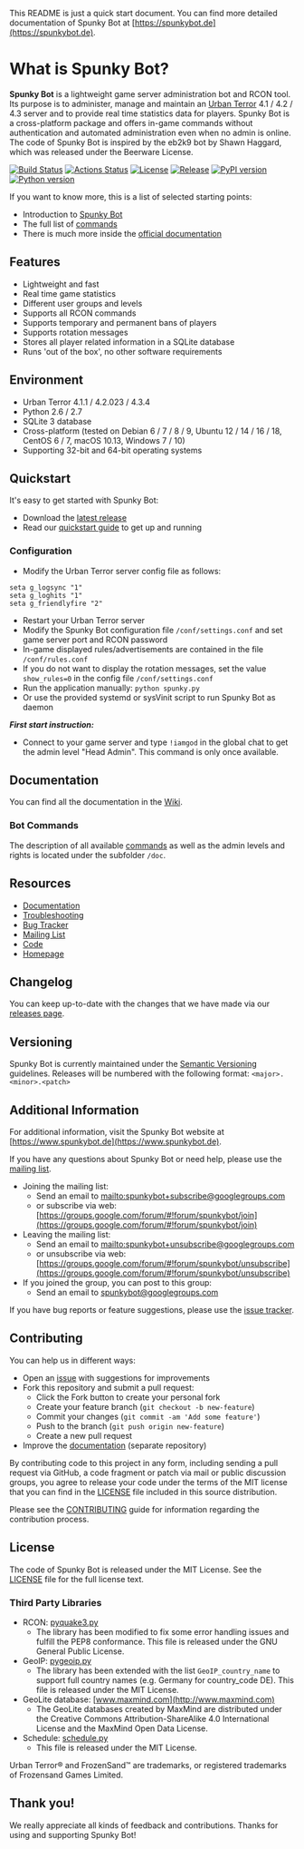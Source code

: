 This README is just a quick start document. You can find more detailed documentation of Spunky Bot at [https://spunkybot.de](https://spunkybot.de).

# What is Spunky Bot?

**Spunky Bot** is a lightweight game server administration bot and RCON tool.
Its purpose is to administer, manage and maintain an [Urban Terror](http://www.urbanterror.info) 4.1 / 4.2 / 4.3 server and to provide real time statistics data for players.
Spunky Bot is a cross-platform package and offers in-game commands without authentication and automated administration even when no admin is online.
The code of Spunky Bot is inspired by the eb2k9 bot by Shawn Haggard, which was released under the Beerware License.

[![Build Status](https://travis-ci.org/SpunkyBot/spunkybot.png)](https://travis-ci.org/SpunkyBot/spunkybot)
[![Actions Status](https://github.com/SpunkyBot/spunkybot/workflows/Test/badge.svg)](https://github.com/SpunkyBot/spunkybot/actions)
[![License](https://img.shields.io/github/license/SpunkyBot/spunkybot)](https://github.com/SpunkyBot/spunkybot/blob/master/LICENSE)
[![Release](https://img.shields.io/github/v/release/SpunkyBot/spunkybot.svg?color=orange)](https://github.com/SpunkyBot/spunkybot/releases)
[![PyPI version](https://img.shields.io/pypi/v/spunkybot.svg)](https://pypi.python.org/pypi/spunkybot)
[![Python version](https://img.shields.io/pypi/pyversions/spunkybot?color=yellow)](https://pypi.org/project/spunkybot)

If you want to know more, this is a list of selected starting points:

* Introduction to [Spunky Bot](https://spunkybot.de)
* The full list of [commands](https://github.com/SpunkyBot/spunkybot/blob/master/doc/Commands.md)
* There is much more inside the [official documentation](https://github.com/SpunkyBot/spunkybot/wiki)

## Features

* Lightweight and fast
* Real time game statistics
* Different user groups and levels
* Supports all RCON commands
* Supports temporary and permanent bans of players
* Supports rotation messages
* Stores all player related information in a SQLite database
* Runs 'out of the box', no other software requirements

## Environment

* Urban Terror 4.1.1 / 4.2.023 / 4.3.4
* Python 2.6 / 2.7
* SQLite 3 database
* Cross-platform (tested on Debian 6 / 7 / 8 / 9, Ubuntu 12 / 14 / 16 / 18, CentOS 6 / 7, macOS 10.13, Windows 7 / 10)
* Supporting 32-bit and 64-bit operating systems

## Quickstart

It's easy to get started with Spunky Bot:

* Download the [latest release](https://spunkybot.de/download)
* Read our [quickstart guide](https://spunkybot.de/docs/start) to get up and running

### Configuration

* Modify the Urban Terror server config file as follows:

```
seta g_logsync "1"
seta g_loghits "1"
seta g_friendlyfire "2"
```

* Restart your Urban Terror server
* Modify the Spunky Bot configuration file `/conf/settings.conf` and set game server port and RCON password
* In-game displayed rules/advertisements are contained in the file `/conf/rules.conf`
* If you do not want to display the rotation messages, set the value `show_rules=0` in the config file `/conf/settings.conf`
* Run the application manually: `python spunky.py`
* Or use the provided systemd or sysVinit script to run Spunky Bot as daemon

**_First start instruction:_**

* Connect to your game server and type `!iamgod` in the global chat to get the admin level "Head Admin". This command is only once available.

## Documentation

You can find all the documentation in the [Wiki](https://github.com/SpunkyBot/spunkybot/wiki).

### Bot Commands

The description of all available [commands](https://github.com/SpunkyBot/spunkybot/blob/master/doc/Commands.md) as well as the admin levels and rights is located under the subfolder `/doc`.

## Resources

* [Documentation](https://github.com/SpunkyBot/spunkybot/wiki)
* [Troubleshooting](https://github.com/SpunkyBot/spunkybot/wiki/Troubleshooting)
* [Bug Tracker](https://github.com/SpunkyBot/spunkybot/issues)
* [Mailing List](https://groups.google.com/group/spunkybot)
* [Code](https://github.com/SpunkyBot/spunkybot)
* [Homepage](https://spunkybot.de)

## Changelog

You can keep up-to-date with the changes that we have made via our [releases page](https://github.com/Spunkybot/spunkybot/releases).

## Versioning

Spunky Bot is currently maintained under the [Semantic Versioning](http://semver.org) guidelines. Releases will be numbered with the following format: `<major>.<minor>.<patch>`

## Additional Information

For additional information, visit the Spunky Bot website at [https://www.spunkybot.de](https://www.spunkybot.de).

If you have any questions about Spunky Bot or need help, please use the [mailing list](https://groups.google.com/group/spunkybot).

* Joining the mailing list:
  * Send an email to <mailto:spunkybot+subscribe@googlegroups.com>
  * or subscribe via web: [https://groups.google.com/forum/#!forum/spunkybot/join](https://groups.google.com/forum/#!forum/spunkybot/join)
* Leaving the mailing list:
  * Send an email to <mailto:spunkybot+unsubscribe@googlegroups.com>
  * or unsubscribe via web: [https://groups.google.com/forum/#!forum/spunkybot/unsubscribe](https://groups.google.com/forum/#!forum/spunkybot/unsubscribe)
* If you joined the group, you can post to this group:
  * Send an email to <spunkybot@googlegroups.com>

If you have bug reports or feature suggestions, please use the [issue tracker](https://github.com/SpunkyBot/spunkybot/issues?state=open).

## Contributing

You can help us in different ways:

* Open an [issue](https://github.com/SpunkyBot/spunkybot/issues) with suggestions for improvements
* Fork this repository and submit a pull request:
  * Click the Fork button to create your personal fork
  * Create your feature branch (`git checkout -b new-feature`)
  * Commit your changes (`git commit -am 'Add some feature'`)
  * Push to the branch (`git push origin new-feature`)
  * Create a new pull request
* Improve the [documentation](https://github.com/SpunkyBot/spunkybot-docs) (separate repository)

By contributing code to this project in any form, including sending a pull request via GitHub, a code fragment or patch via mail or public discussion groups, you agree to release your code under the terms of the MIT license that you can find in the [LICENSE](https://github.com/SpunkyBot/spunkybot/blob/master/LICENSE) file included in this source distribution.

Please see the [CONTRIBUTING](https://github.com/SpunkyBot/spunkybot/blob/master/CONTRIBUTING.md) guide for information regarding the contribution process.

## License

The code of Spunky Bot is released under the MIT License. See the [LICENSE](https://github.com/SpunkyBot/spunkybot/blob/master/LICENSE) file for the full license text.

### Third Party Libraries

* RCON: [pyquake3.py](https://github.com/urthub/pyquake3)
  * The library has been modified to fix some error handling issues and fulfill the PEP8 conformance. This file is released under the GNU General Public License.
* GeoIP: [pygeoip.py](https://github.com/urthub/pygeoip)
  * The library has been extended with the list `GeoIP_country_name` to support full country names (e.g. Germany for country_code DE). This file is released under the MIT License.
* GeoLite database: [www.maxmind.com](http://www.maxmind.com)
  * The GeoLite databases created by MaxMind are distributed under the Creative Commons Attribution-ShareAlike 4.0 International License and the MaxMind Open Data License.
* Schedule: [schedule.py](https://github.com/dbader/schedule)
  * This file is released under the MIT License.

Urban Terror® and FrozenSand™ are trademarks, or registered trademarks of Frozensand Games Limited.

## Thank you!

We really appreciate all kinds of feedback and contributions. Thanks for using and supporting Spunky Bot!
